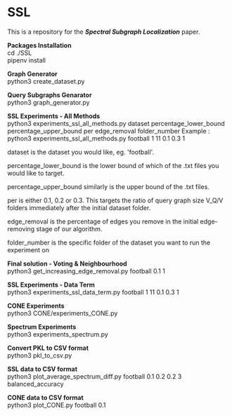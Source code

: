 # SSL
This is a repository for the <i>**Spectral Subgraph Localization**</i> paper.

**Packages Installation**\
cd ./SSL\
pipenv install

**Graph Generator**\
python3 create_dataset.py

**Query Subgraphs Genarator**\
python3 graph_generator.py


**SSL Experiments - All Methods**\
python3 experiments_ssl_all_methods.py dataset percentage_lower_bound percentage_upper_bound per edge_removal folder_number
Example : python3 experiments_ssl_all_methods.py football 1 11 0.1 0.3 1

dataset is the dataset you would like, eg. 'football'.

percentage_lower_bound is the lower bound of which of the .txt files you would like to target.

percentage_upper_bound similarly is the upper bound of the .txt files.

per is either 0.1, 0.2 or 0.3. This targets the ratio of query graph size V_Q/V folders immediately after the initial dataset folder.

edge_removal is the percentage of edges you remove in the initial edge-removing stage of our algorithm.

folder_number is the specific folder of the dataset you want to run the experiment on

**Final solution - Voting & Neighbourhood**\
python3 get_increasing_edge_removal.py football 0.1 1 

**SSL Experiments - Data Term**\
python3 experiments_ssl_data_term.py football 1 11 0.1 0.3 1

**CONE Experiments**\
python3 CONE/experiments_CONE.py

**Spectrum Experiments**\
python3 experiments_spectrum.py

**Convert PKL to CSV format**\
python3 pkl_to_csv.py

**SSL data to CSV format**\
python3 plot_average_spectrum_diff.py football 0.1 0.2 0.2 3 balanced_accuracy

**CONE data to CSV format**\
python3 plot_CONE.py football 0.1
